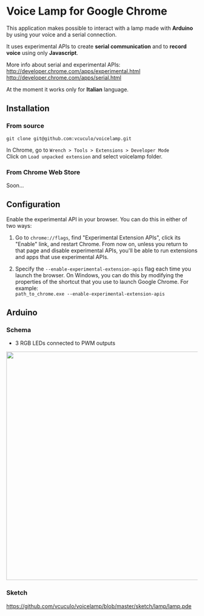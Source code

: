 # Voice Lamp for Google Chrome

This application makes possible to interact with a lamp made with **Arduino** by using your voice and a serial connection.

It uses experimental APIs to create **serial communication** and to **record voice** using only **Javascript**.

More info about serial and experimental APIs:  
http://developer.chrome.com/apps/experimental.html  
http://developer.chrome.com/apps/serial.html

At the moment it works only for **Italian** language.

## Installation

### From source

    git clone git@github.com:vcuculo/voicelamp.git
  
In Chrome, go to `Wrench > Tools > Extensions > Developer Mode`  
Click on `Load unpacked extension` and select voicelamp folder.

### From Chrome Web Store

   Soon...

## Configuration

Enable the experimental API in your browser. You can do this in either of two ways:

1. Go to `chrome://flags`, find "Experimental Extension APIs", click its "Enable" link, and restart Chrome. From now on, unless you return to that page and disable experimental APIs, you'll be able to run extensions and apps that use experimental APIs.

2. Specify the `--enable-experimental-extension-apis` flag each time you launch the browser. On Windows, you can do this by modifying the properties of the shortcut that you use to launch Google Chrome. For example:  
   `path_to_chrome.exe --enable-experimental-extension-apis`


## Arduino

### Schema 
* 3 RGB LEDs connected to PWM outputs

<img src="https://github.com/vcuculo/voicelamp/raw/master/sketch/voicelamp_schema.png" width="600px">

### Sketch

https://github.com/vcuculo/voicelamp/blob/master/sketch/lamp/lamp.pde
